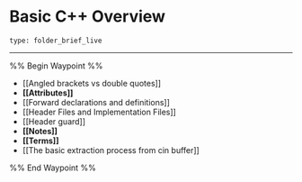 # Basic C++ Overview
 
```ccard
type: folder_brief_live
```
 
---

%% Begin Waypoint %%
- [[Angled brackets vs double quotes]]
- **[[Attributes]]**
- [[Forward declarations and definitions]]
- [[Header Files and Implementation Files]]
- [[Header guard]]
- **[[Notes]]**
- **[[Terms]]**
- [[The basic extraction process from cin buffer]]

%% End Waypoint %%